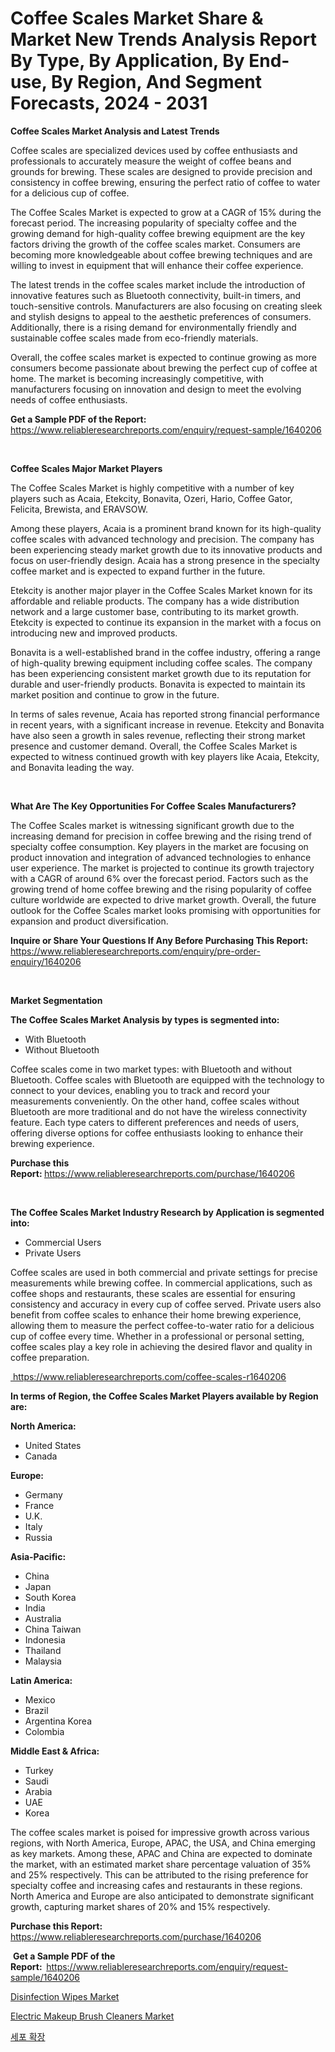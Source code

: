 <p><h1>Coffee Scales Market Share & Market New Trends Analysis Report By Type, By Application, By End-use, By Region, And Segment Forecasts, 2024 - 2031</h1></p><p><strong>Coffee Scales Market Analysis and Latest Trends</strong></p>
<p><p>Coffee scales are specialized devices used by coffee enthusiasts and professionals to accurately measure the weight of coffee beans and grounds for brewing. These scales are designed to provide precision and consistency in coffee brewing, ensuring the perfect ratio of coffee to water for a delicious cup of coffee.</p><p>The Coffee Scales Market is expected to grow at a CAGR of 15% during the forecast period. The increasing popularity of specialty coffee and the growing demand for high-quality coffee brewing equipment are the key factors driving the growth of the coffee scales market. Consumers are becoming more knowledgeable about coffee brewing techniques and are willing to invest in equipment that will enhance their coffee experience.</p><p>The latest trends in the coffee scales market include the introduction of innovative features such as Bluetooth connectivity, built-in timers, and touch-sensitive controls. Manufacturers are also focusing on creating sleek and stylish designs to appeal to the aesthetic preferences of consumers. Additionally, there is a rising demand for environmentally friendly and sustainable coffee scales made from eco-friendly materials.</p><p>Overall, the coffee scales market is expected to continue growing as more consumers become passionate about brewing the perfect cup of coffee at home. The market is becoming increasingly competitive, with manufacturers focusing on innovation and design to meet the evolving needs of coffee enthusiasts.</p></p>
<p><strong>Get a Sample PDF of the Report:&nbsp;</strong> <a href="https://www.reliableresearchreports.com/enquiry/request-sample/1640206">https://www.reliableresearchreports.com/enquiry/request-sample/1640206</a></p>
<p>&nbsp;</p>
<p><strong>Coffee Scales Major Market Players</strong></p>
<p><p>The Coffee Scales Market is highly competitive with a number of key players such as Acaia, Etekcity, Bonavita, Ozeri, Hario, Coffee Gator, Felicita, Brewista, and ERAVSOW. </p><p>Among these players, Acaia is a prominent brand known for its high-quality coffee scales with advanced technology and precision. The company has been experiencing steady market growth due to its innovative products and focus on user-friendly design. Acaia has a strong presence in the specialty coffee market and is expected to expand further in the future.</p><p>Etekcity is another major player in the Coffee Scales Market known for its affordable and reliable products. The company has a wide distribution network and a large customer base, contributing to its market growth. Etekcity is expected to continue its expansion in the market with a focus on introducing new and improved products.</p><p>Bonavita is a well-established brand in the coffee industry, offering a range of high-quality brewing equipment including coffee scales. The company has been experiencing consistent market growth due to its reputation for durable and user-friendly products. Bonavita is expected to maintain its market position and continue to grow in the future.</p><p>In terms of sales revenue, Acaia has reported strong financial performance in recent years, with a significant increase in revenue. Etekcity and Bonavita have also seen a growth in sales revenue, reflecting their strong market presence and customer demand. Overall, the Coffee Scales Market is expected to witness continued growth with key players like Acaia, Etekcity, and Bonavita leading the way.</p></p>
<p>&nbsp;</p>
<p><strong>What Are The Key Opportunities For Coffee Scales Manufacturers?</strong></p>
<p><p>The Coffee Scales market is witnessing significant growth due to the increasing demand for precision in coffee brewing and the rising trend of specialty coffee consumption. Key players in the market are focusing on product innovation and integration of advanced technologies to enhance user experience. The market is projected to continue its growth trajectory with a CAGR of around 6% over the forecast period. Factors such as the growing trend of home coffee brewing and the rising popularity of coffee culture worldwide are expected to drive market growth. Overall, the future outlook for the Coffee Scales market looks promising with opportunities for expansion and product diversification.</p></p>
<p><strong>Inquire or Share Your Questions If Any Before Purchasing This Report:</strong> <a href="https://www.reliableresearchreports.com/enquiry/pre-order-enquiry/1640206">https://www.reliableresearchreports.com/enquiry/pre-order-enquiry/1640206</a></p>
<p>&nbsp;</p>
<p><strong>Market Segmentation</strong></p>
<p><strong>The Coffee Scales Market Analysis by types is segmented into:</strong></p>
<p><ul><li>With Bluetooth</li><li>Without Bluetooth</li></ul></p>
<p><p>Coffee scales come in two market types: with Bluetooth and without Bluetooth. Coffee scales with Bluetooth are equipped with the technology to connect to your devices, enabling you to track and record your measurements conveniently. On the other hand, coffee scales without Bluetooth are more traditional and do not have the wireless connectivity feature. Each type caters to different preferences and needs of users, offering diverse options for coffee enthusiasts looking to enhance their brewing experience.</p></p>
<p><strong>Purchase this Report:&nbsp;</strong><a href="https://www.reliableresearchreports.com/purchase/1640206">https://www.reliableresearchreports.com/purchase/1640206</a></p>
<p>&nbsp;</p>
<p><strong>The Coffee Scales Market Industry Research by Application is segmented into:</strong></p>
<p><ul><li>Commercial Users</li><li>Private Users</li></ul></p>
<p><p>Coffee scales are used in both commercial and private settings for precise measurements while brewing coffee. In commercial applications, such as coffee shops and restaurants, these scales are essential for ensuring consistency and accuracy in every cup of coffee served. Private users also benefit from coffee scales to enhance their home brewing experience, allowing them to measure the perfect coffee-to-water ratio for a delicious cup of coffee every time. Whether in a professional or personal setting, coffee scales play a key role in achieving the desired flavor and quality in coffee preparation.</p></p>
<p><a href="https://www.reliableresearchreports.com/coffee-scales-r1640206">&nbsp;https://www.reliableresearchreports.com/coffee-scales-r1640206</a></p>
<p><strong>In terms of Region, the Coffee Scales Market Players available by Region are:</strong></p>
<p>
    <p> <strong> North America: </strong>
        <ul>
            <li>United States</li>
            <li>Canada</li>
        </ul>
        </p> 
    <p> <strong> Europe: </strong>
        <ul>
            <li>Germany</li>
            <li>France</li>
            <li>U.K.</li>
            <li>Italy</li>
            <li>Russia</li>
        </ul>
        </p> 
    <p> <strong> Asia-Pacific: </strong>
        <ul>
            <li>China</li>
            <li>Japan</li>
            <li>South Korea</li>
            <li>India</li>
            <li>Australia</li>
            <li>China Taiwan</li>
            <li>Indonesia</li>
            <li>Thailand</li>
            <li>Malaysia</li>
        </ul>
        </p> 
    <p> <strong> Latin America: </strong>
        <ul>
            <li>Mexico</li>
            <li>Brazil</li>
            <li>Argentina Korea</li>
            <li>Colombia</li>
        </ul>
        </p> 
    <p> <strong> Middle East & Africa: </strong>
        <ul>
            <li>Turkey</li>
            <li>Saudi</li>
            <li>Arabia</li>
            <li>UAE</li>
            <li>Korea</li>
        </ul>
    </p>
    </p>
<p><p>The coffee scales market is poised for impressive growth across various regions, with North America, Europe, APAC, the USA, and China emerging as key markets. Among these, APAC and China are expected to dominate the market, with an estimated market share percentage valuation of 35% and 25% respectively. This can be attributed to the rising preference for specialty coffee and increasing cafes and restaurants in these regions. North America and Europe are also anticipated to demonstrate significant growth, capturing market shares of 20% and 15% respectively.</p></p>
<p><strong>Purchase this Report: </strong><a href="https://www.reliableresearchreports.com/purchase/1640206">https://www.reliableresearchreports.com/purchase/1640206</a></p>
<p>&nbsp;<strong>Get a Sample PDF of the Report:&nbsp;&nbsp;</strong><a href="https://www.reliableresearchreports.com/enquiry/request-sample/1640206">https://www.reliableresearchreports.com/enquiry/request-sample/1640206</a></p>
<p><strong></strong></p>
<p><p><a href="https://github.com/kosella/Market-Research-Report-List-3/blob/main/disinfection-wipes-market.md">Disinfection Wipes Market</a></p><p><a href="https://github.com/kufem1/Market-Research-Report-List-2/blob/main/electric-makeup-brush-cleaners-market.md">Electric Makeup Brush Cleaners Market</a></p><p><a href="https://github.com/chupp85/Market-Research-Report-List-1/blob/main/826218548893.md">세포 확장</a></p></p>